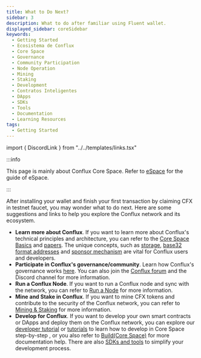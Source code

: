 ```yaml
---
title: What to Do Next?
sidebar: 3
description: What to do after familiar using Fluent wallet.
displayed_sidebar: coreSidebar
keywords:
  - Getting Started
  - Ecosistema de Conflux
  - Core Space
  - Governance
  - Community Participation
  - Node Operation
  - Mining
  - Staking
  - Development
  - Contratos Inteligentes
  - DApps
  - SDKs
  - Tools
  - Documentation
  - Learning Resources
tags:
  - Getting Started
---
```


import { DiscordLink } from "../../templates/links.tsx"

:::info

This page is mainly about Conflux Core Space. Refer to [eSpace](../../espace/Overview.md) for the guide of eSpace.

:::

After installing your wallet and finish your first transaction by claiming CFX in testnet faucet, you may wonder what to do next. Here are some suggestions and links to help you explore the Conflux network and its ecosystem.

- **Learn more about Conflux**. If you want to learn more about Conflux's technical principles and architecture, you can refer to the [Core Space Basics](/docs/category/core-space-basics) and [papers](../../general/conflux-basics/additional-resources/papers.md). The unique concepts, such as [storage](../core-space-basics/storage.md), [base32 format addresses](../core-space-basics/addresses.md) and [sponsor mechanism](../core-space-basics/internal-contracts/sponsor-whitelist-control.md) are vital for Conflux users and developers.
- **Participate in Conflux's governance/community**. Learn how Conflux's governance works [here](../../general/conflux-basics/conflux-governance/governance-overview.md). You can also join the [Conflux forum](https://forum.conflux.fun/) and the <DiscordLink>Discord channel</DiscordLink> for more information.
- **Run a Conflux Node**. If you want to run a Conflux node and sync with the network, you can refer to [Run a Node](/docs/category/run-a-node) for more information.
- **Mine and Stake in Conflux**. If you want to mine CFX tokens and contribute to the security of the Conflux network, you can refer to [Mining & Staking](/docs/category/mining--staking) for more information.
- **Develop for Conflux**. If you want to develop your own smart contracts or DApps and deploy them on the Conflux network, you can explore our [developer tutorial](../core-developer-quickstart.md) or [tutorials](/docs/category/tutorials) to learn how to develop in Core Space step-by-step , or you also refer to [Build(Core Space)](/docs/category/build) for more documentation help. There are also [SDKs and tools](/docs/category/sdks-and-tools) to simplify your development process.
